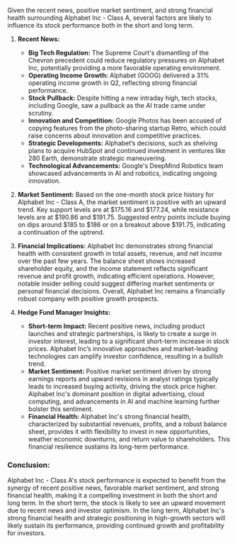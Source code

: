 Given the recent news, positive market sentiment, and strong financial health surrounding Alphabet Inc - Class A, several factors are likely to influence its stock performance both in the short and long term.

1. **Recent News:**
   - **Big Tech Regulation:** The Supreme Court's dismantling of the Chevron precedent could reduce regulatory pressures on Alphabet Inc, potentially providing a more favorable operating environment.
   - **Operating Income Growth:** Alphabet (GOOG) delivered a 31% operating income growth in Q2, reflecting strong financial performance.
   - **Stock Pullback:** Despite hitting a new intraday high, tech stocks, including Google, saw a pullback as the AI trade came under scrutiny.
   - **Innovation and Competition:** Google Photos has been accused of copying features from the photo-sharing startup Retro, which could raise concerns about innovation and competitive practices.
   - **Strategic Developments:** Alphabet’s decisions, such as shelving plans to acquire HubSpot and continued investment in ventures like 280 Earth, demonstrate strategic maneuvering.
   - **Technological Advancements:** Google's DeepMind Robotics team showcased advancements in AI and robotics, indicating ongoing innovation.

2. **Market Sentiment:**
   Based on the one-month stock price history for Alphabet Inc - Class A, the market sentiment is positive with an upward trend. Key support levels are at $175.16 and $177.24, while resistance levels are at $190.86 and $191.75. Suggested entry points include buying on dips around $185 to $186 or on a breakout above $191.75, indicating a continuation of the uptrend.

3. **Financial Implications:**
   Alphabet Inc demonstrates strong financial health with consistent growth in total assets, revenue, and net income over the past few years. The balance sheet shows increased shareholder equity, and the income statement reflects significant revenue and profit growth, indicating efficient operations. However, notable insider selling could suggest differing market sentiments or personal financial decisions. Overall, Alphabet Inc remains a financially robust company with positive growth prospects.

4. **Hedge Fund Manager Insights:**
   - **Short-term Impact:** Recent positive news, including product launches and strategic partnerships, is likely to create a surge in investor interest, leading to a significant short-term increase in stock prices. Alphabet Inc’s innovative approaches and market-leading technologies can amplify investor confidence, resulting in a bullish trend.
   - **Market Sentiment:** Positive market sentiment driven by strong earnings reports and upward revisions in analyst ratings typically leads to increased buying activity, driving the stock price higher. Alphabet Inc's dominant position in digital advertising, cloud computing, and advancements in AI and machine learning further bolster this sentiment.
   - **Financial Health:** Alphabet Inc's strong financial health, characterized by substantial revenues, profits, and a robust balance sheet, provides it with flexibility to invest in new opportunities, weather economic downturns, and return value to shareholders. This financial resilience sustains its long-term performance.

### Conclusion:
Alphabet Inc - Class A's stock performance is expected to benefit from the synergy of recent positive news, favorable market sentiment, and strong financial health, making it a compelling investment in both the short and long term. In the short term, the stock is likely to see an upward movement due to recent news and investor optimism. In the long term, Alphabet Inc's strong financial health and strategic positioning in high-growth sectors will likely sustain its performance, providing continued growth and profitability for investors.